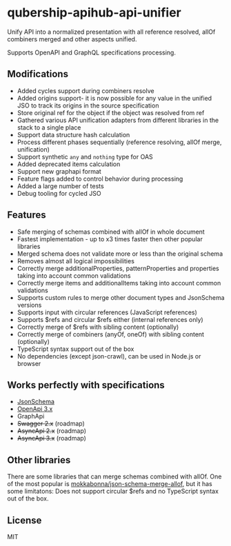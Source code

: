 # qubership-apihub-api-unifier

Unify API into a normalized presentation with all reference resolved, allOf combiners merged and other aspects unified.

Supports OpenAPI and GraphQL specifications processing.

## Modifications
- Added cycles support during combiners resolve
- Added origins support- it is now possible for any value in the unified JSO to track its origins in the source specification
- Store original ref for the object if the object was resolved from ref
- Gathered various API unification adapters from different libraries in the stack to a single place
- Support data structure hash calculation
- Process different phases sequentially (reference resolving, allOf merge, unification)
- Support synthetic `any` and `nothing` type for OAS
- Added deprecated items calculation
- Support new graphapi format
- Feature flags added to control behavior during processing
- Added a large number of tests
- Debug tooling for cycled JSO

## Features
- Safe merging of schemas combined with allOf in whole document
- Fastest implementation - up to x3 times faster then other popular libraries
- Merged schema does not validate more or less than the original schema
- Removes almost all logical impossibilities
- Correctly merge additionalProperties, patternProperties and properties taking into account common validations
- Correctly merge items and additionalItems taking into account common validations
- Supports custom rules to merge other document types and JsonSchema versions
- Supports input with circular references (JavaScript references)
- Supports $refs and circular $refs either (internal references only)
- Correctly merge of $refs with sibling content (optionally)
- Correctly merge of combiners (anyOf, oneOf) with sibling content (optionally)
- TypeScript syntax support out of the box
- No dependencies (except json-crawl), can be used in Node.js or browser

## Works perfectly with specifications

- [JsonSchema](https://json-schema.org/draft/2020-12/json-schema-core.html)
- [OpenApi 3.x](https://github.com/OAI/OpenAPI-Specification/blob/main/versions/3.0.3.md)
- GraphApi
- ~~Swagger 2.x~~ (roadmap)
- ~~AsyncApi 2.x~~ (roadmap)
- ~~AsyncApi 3.x~~ (roadmap)

## Other libraries
There are some libraries that can merge schemas combined with allOf. One of the most popular is [mokkabonna/json-schema-merge-allof](https://npmjs.com/package/json-schema-merge-allof), but it has some limitatons: Does not support circular $refs and no TypeScript syntax out of the box.

## License

MIT
